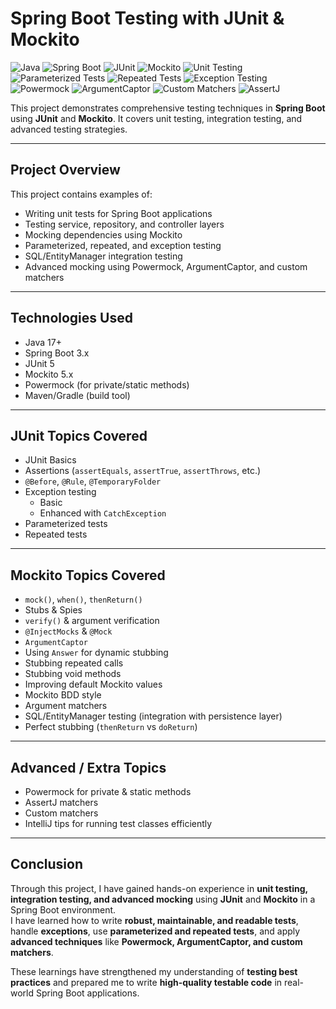 # Spring Boot Testing with JUnit & Mockito

![Java](https://img.shields.io/badge/Java-21-blue)
![Spring Boot](https://img.shields.io/badge/Spring%20Boot-3.x-green)
![JUnit](https://img.shields.io/badge/JUnit-5-orange)
![Mockito](https://img.shields.io/badge/Mockito-Mocking-success)
![Unit Testing](https://img.shields.io/badge/Unit%20Tests-Passed-yellow)
![Parameterized Tests](https://img.shields.io/badge/Parameterized%20Tests-Done-blueviolet)
![Repeated Tests](https://img.shields.io/badge/Repeated%20Tests-Done-blue)
![Exception Testing](https://img.shields.io/badge/Exception%20Testing-Done-yellowgreen)
![Powermock](https://img.shields.io/badge/Powermock-Done-hotpink)
![ArgumentCaptor](https://img.shields.io/badge/ArgumentCaptor-Done-lightblue)
![Custom Matchers](https://img.shields.io/badge/Custom%20Matchers-Done-red)
![AssertJ](https://img.shields.io/badge/AssertJ-Done-skin)


This project demonstrates comprehensive testing techniques in **Spring Boot** using **JUnit** and **Mockito**. It covers unit testing, integration testing, and advanced testing strategies.

---

## Project Overview
This project contains examples of:
- Writing unit tests for Spring Boot applications
- Testing service, repository, and controller layers
- Mocking dependencies using Mockito
- Parameterized, repeated, and exception testing
- SQL/EntityManager integration testing
- Advanced mocking using Powermock, ArgumentCaptor, and custom matchers

---

## Technologies Used
- Java 17+
- Spring Boot 3.x
- JUnit 5
- Mockito 5.x
- Powermock (for private/static methods)
- Maven/Gradle (build tool)

---

## JUnit Topics Covered
- JUnit Basics
- Assertions (`assertEquals`, `assertTrue`, `assertThrows`, etc.)
- `@Before`, `@Rule`, `@TemporaryFolder`
- Exception testing
  - Basic
  - Enhanced with `CatchException`
- Parameterized tests
- Repeated tests

---

## Mockito Topics Covered
- `mock()`, `when()`, `thenReturn()`
- Stubs & Spies
- `verify()` & argument verification
- `@InjectMocks` & `@Mock`
- `ArgumentCaptor`
- Using `Answer` for dynamic stubbing
- Stubbing repeated calls
- Stubbing void methods
- Improving default Mockito values
- Mockito BDD style
- Argument matchers
- SQL/EntityManager testing (integration with persistence layer)
- Perfect stubbing (`thenReturn` vs `doReturn`)

---

## Advanced / Extra Topics
- Powermock for private & static methods
- AssertJ matchers
- Custom matchers
- IntelliJ tips for running test classes efficiently

---

## Conclusion
Through this project, I have gained hands-on experience in **unit testing, integration testing, and advanced mocking** using **JUnit** and **Mockito** in a Spring Boot environment.  
I have learned how to write **robust, maintainable, and readable tests**, handle **exceptions**, use **parameterized and repeated tests**, and apply **advanced techniques** like **Powermock, ArgumentCaptor, and custom matchers**.  

These learnings have strengthened my understanding of **testing best practices** and prepared me to write **high-quality testable code** in real-world Spring Boot applications.


